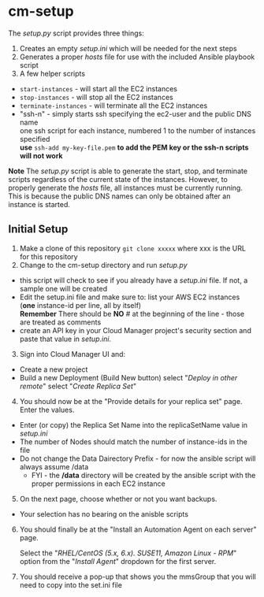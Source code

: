 # cm-setup
The *setup.py* script provides three things:
1. Creates an empty *setup.ini* which will be needed for the next steps
2. Generates a proper *hosts* file for use with the included Ansible playbook script
3. A few helper scripts
- ```start-instances``` - will start all the EC2 instances
- ```stop-instances``` - will stop all the EC2 instances
- ```terminate-instances``` - will terminate all the EC2 instances
- "ssh-n" - simply starts ssh specifying the ec2-user and the public DNS name  
  one ssh script for each instance, numbered 1 to the number of instances specified   
  **use** ```ssh-add my-key-file.pem``` **to add the PEM key or the ssh-n scripts will not work**

**Note** 
The *setup.py* script is able to generate the start, stop, and terminate scripts regardless of the current state of the instances.  However, to properly generate the *hosts* file, all instances must be currently running.  This is because the public DNS names can only be obtained after an instance is started.
  

## Initial Setup
1. Make a clone of this repository 
   ```git clone xxxxx``` where xxx is the URL for this repository
1. Change to the cm-setup directory and run *setup.py*
  - this script will check to see if you already have a *setup.ini* file.  If not, a sample one will be created
  - Edit the setup.ini file and make sure to:
   list your AWS EC2 instances (**one** instance-id per line, all by itself)  
   **Remember** There should be **NO** # at the beginning of the line - those are treated as comments
  - create an API key in your Cloud Manager project's security section and paste that value in *setup.ini*.
3. Sign into Cloud Manager UI and:
  - Create a new project
  - Build a new Deployment (Build New button)
   select "*Deploy in other remote*"
   select "*Create Replica Set*"
4. You should now be at the "Provide details for your replica set" page.  Enter the values.
  - Enter (or copy) the Replica Set Name into the replicaSetName value in *setup.ini*
  - The number of Nodes should match the number of instance-ids in the file
  - Do not change the Data Dairectory Prefix - for now the ansible script will always assume /data
    - FYI - the **/data** directory will be created by the ansible script with the proper permissions in each EC2 instance
5. On the next page, choose whether or not you want backups.  
  - Your selection has no bearing on the anisble scripts
6. You should finally be at the "Install an Automation Agent on each server" page.  
   
   Select the "*RHEL/CentOS (5.x, 6.x). SUSE11, Amazon Linux - RPM*" option from the "*Install Agent*" dropdown for the first server.
7. You should receive a pop-up that shows you the mmsGroup that you will need to copy into the set.ini file





